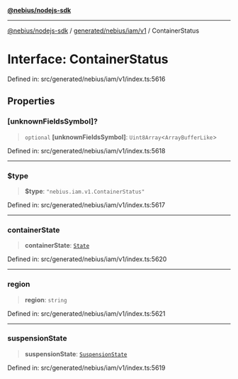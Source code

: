 [**@nebius/nodejs-sdk**](../../../../../README.md)

---

[@nebius/nodejs-sdk](../../../../../README.md) / [generated/nebius/iam/v1](../README.md) / ContainerStatus

# Interface: ContainerStatus

Defined in: src/generated/nebius/iam/v1/index.ts:5616

## Properties

### \[unknownFieldsSymbol\]?

> `optional` **\[unknownFieldsSymbol\]**: `Uint8Array`\<`ArrayBufferLike`\>

Defined in: src/generated/nebius/iam/v1/index.ts:5618

---

### $type

> **$type**: `"nebius.iam.v1.ContainerStatus"`

Defined in: src/generated/nebius/iam/v1/index.ts:5617

---

### containerState

> **containerState**: [`State`](../type-aliases/State.md)

Defined in: src/generated/nebius/iam/v1/index.ts:5620

---

### region

> **region**: `string`

Defined in: src/generated/nebius/iam/v1/index.ts:5621

---

### suspensionState

> **suspensionState**: [`SuspensionState`](../type-aliases/SuspensionState.md)

Defined in: src/generated/nebius/iam/v1/index.ts:5619
